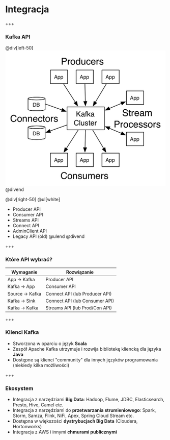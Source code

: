 
# Integracja



+++
### Kafka API

@div[left-50]
![](assets/img/integration/kafka-apis.png)
@divend

@div[right-50]
@ul[white]
- Producer API
- Consumer API
- Streams API
- Connect API
- AdminClient API
- Legacy API (old)
@ulend
@divend



+++
### Które API wybrać?
Wymaganie | Rozwiązanie
------------    | -------------
App -> Kafka    | Producer API
Kafka -> App    | Consumer API
Source -> Kafka | Connect API (lub Producer API)
Kafka -> Sink   | Connect API (lub Consumer API)
Kafka -> Kafka  | Streams API (lub Prod/Con API)



+++
### Klienci Kafka
* Stworzona w oparciu o język **Scala**
* Zespół Apache Kafka utrzymuje i rozwija bibliotekę kliencką dla języka **Java**
* Dostępne są klienci "community" dla innych języków programowania (niekiedy kilka możliwości)



+++
### Ekosystem
* Integracja z narzędziami **Big Data**: Hadoop, Flume, JDBC, Elasticsearch, Presto, Hive, Camel etc.
* Integracja z narzędziami do **przetwarzania strumieniowego**: Spark, Storm, Samza, Flink, NiFi, Apex, Spring Cloud Stream etc.
* Dostępna w większości **dystrybucjach Big Data** (Cloudera, Hortonworks)
* Integracja z AWS i innymi **chmurami publicznymi**